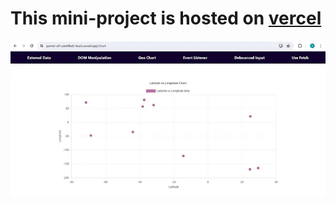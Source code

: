 # This mini-project is hosted on [vercel](https://power-of-useeffect-hook.vercel.app/)
![useEffect](image.png)
